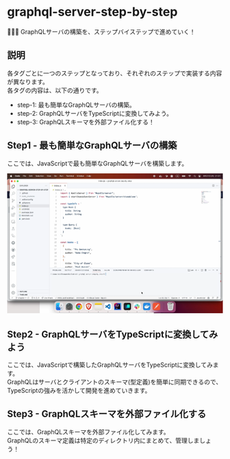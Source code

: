 # graphql-server-step-by-step

🥜🥜🥜 GraphQLサーバの構築を、ステップバイステップで進めていく！  

## 説明

各タグごとに一つのステップとなっており、それぞれのステップで実装する内容が異なります。  
各タグの内容は、以下の通りです。  

- step-1: 最も簡単なGraphQLサーバの構築。
- step-2: GraphQLサーバをTypeScriptに変換してみよう。
- step-3: GraphQLスキーマを外部ファイル化する！

## Step1 - 最も簡単なGraphQLサーバの構築

ここでは、JavaScriptで最も簡単なGraphQLサーバを構築します。  

![Step1](./docs/img/step1.webp)  

## Step2 - GraphQLサーバをTypeScriptに変換してみよう

ここでは、JavaScriptで構築したGraphQLサーバをTypeScriptに変換してみます。  
GraphQLはサーバとクライアントのスキーマ(型定義)を簡単に同期できるので、TypeScriptの強みを活かして開発を進めていきます。  

## Step3 - GraphQLスキーマを外部ファイル化する

ここでは、GraphQLスキーマを外部ファイル化してみます。  
GraphQLのスキーマ定義は特定のディレクトリ内にまとめて、管理しましょう！  
